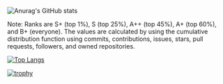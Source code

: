 
![Anurag's GitHub stats](https://github-readme-stats.vercel.app/api?username=harrystaley&count_private=true&show_icons=true&theme=dark)

Note: Ranks are S+ (top 1%), S (top 25%), A++ (top 45%), A+ (top 60%), and B+ (everyone). The values are calculated by using the cumulative distribution function using commits, contributions, issues, stars, pull requests, followers, and owned repositories. 

[![Top Langs](https://github-readme-stats.vercel.app/api/top-langs/?username=harrystaley&layout=compact&theme=dark)](https://github.com/anuraghazra/github-readme-stats)

[![trophy](https://github-profile-trophy.vercel.app/?username=harrystaley&theme=darkhub&row=4&column=3)](https://github.com/ryo-ma/github-profile-trophy)
